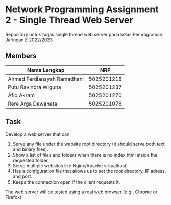 # Network Programming Assignment 2 - Single Thread Web Server  
Repository untuk tugas single thread web server pada kelas Pemrograman Jaringan E 2022/2023 

## Members
Nama Lengkap                 | NRP
---------------------------- | ----------
Ahmad Ferdiansyah Ramadhani  | 5025201218
Putu Ravindra Wiguna         | 5025201237
Afiq Akram                   | 5025201270
Rere Arga Dewanata           | 5025201078   

## Task
Develop a web server that can:
1. Serve any file under the website root directory (It should serve both text and binary files).  
2. Show a list of files and folders when there is no index.html inside the requested folder.  
3. Serve multiple websites like Nginx/Apache virtualhost.  
4. Has a configuration file that allows us to set the root directory, IP adress, and port.  
5. Keeps the connection open if the client requests it.

The web server will be tested using a real web browser (e.g., Chrome or Firefox)  
